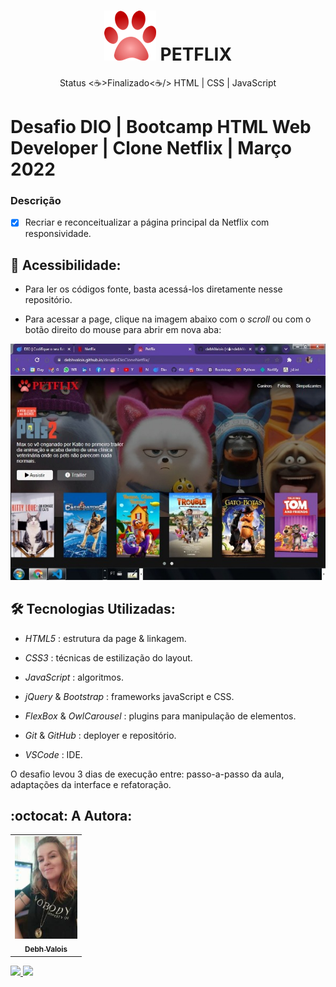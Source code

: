 <h1 align="center">
  <img alt="Logo da Petflix" title="Petflix" src="./img/pawIcon.png"/>
  PETFLIX
</h1>

<p align="center"> Status <☕>Finalizado<☕/> HTML | CSS | JavaScript </p>

# Desafio DIO | Bootcamp HTML Web Developer | Clone Netflix | Março 2022

### Descrição

- [x] Recriar e reconceitualizar a página principal da Netflix com responsividade.


## 📁 Acessibilidade:

- Para ler os códigos fonte, basta acessá-los diretamente nesse repositório.     

- Para acessar a page, clique na imagem abaixo com o *scroll* ou com o botão direito do mouse para abrir em nova aba:


<a href="https://debhvalois.github.io/desafioDioCloneNetflix/" alt="Petflix" target="_blank">
<img src="img/imgReadme.jpeg"/>
</a>


## :hammer_and_wrench: Tecnologias Utilizadas:

- *HTML5* : estrutura da page & linkagem.

- *CSS3* : técnicas de estilização do layout.

- *JavaScript* : algoritmos.

- *jQuery* & *Bootstrap* : frameworks javaScript e CSS.

- *FlexBox* & *OwlCarousel* : plugins para manipulação de elementos.

- *Git* & *GitHub* : deployer e repositório.

- *VSCode* : IDE. 


O desafio levou 3 dias de execução entre: passo-a-passo da aula, adaptações da interface e refatoração.

## :octocat: A Autora: 

<table>
  <tr>
    <td align="center">
      <a href="#">
        <img src="./img/autora.jpeg" width="100px;" alt="Retrato"/><br>
        <sub>
          <b>Debh Valois</b>
        </sub>
      </a>
    </td>
  </tr>
</table>

<a href="https://www.linkedin.com/in/debhvaloispsy/" alt="LinkedIn" target="_blank">
<img src="https://img.shields.io/badge/LinkedIn-%230077B5.svg?&style=flat-square&logo=linkedin&logoColor=white">
</a>

<a href="https://wa.me/message/ONHPRA62USWYK1" alt="WhatsApp" target="_blank">
<img src="https://img.shields.io/badge/-WhatsApp-25d366?style=flat-square&labelColor=25d366&logo=whatsapp&logoColor=white&link=https://wa.me/5584981430120"/>
</a>